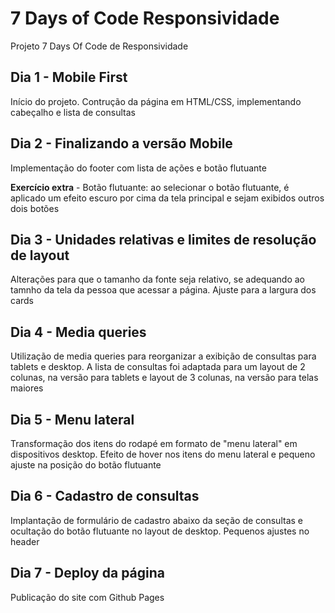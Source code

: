 # 7 Days of Code Responsividade
Projeto 7 Days Of Code de Responsividade

## Dia 1 - Mobile First
Início do projeto. Contrução da página em HTML/CSS, implementando cabeçalho e lista de consultas

## Dia 2 - Finalizando a versão Mobile
Implementação do footer com lista de ações e botão flutuante 

**Exercício extra** - 
Botão flutuante: ao selecionar o botão flutuante, é aplicado um efeito escuro por cima da tela principal e sejam exibidos outros dois botões

## Dia 3 - Unidades relativas e limites de resolução de layout
Alterações para que o tamanho da fonte seja relativo, se adequando ao tamnho da tela da pessoa que acessar a página. Ajuste para a largura dos cards

## Dia 4 - Media queries
Utilização de media queries para reorganizar a exibição de consultas para tablets e desktop. A lista de consultas foi adaptada para um layout de 2 colunas, na versão para tablets e layout de 3 colunas, na versão para telas maiores

## Dia 5 - Menu lateral
Transformação dos itens do rodapé em formato de "menu lateral" em dispositivos desktop. Efeito de hover nos itens do menu lateral e pequeno ajuste na posição do botão flutuante

## Dia 6 - Cadastro de consultas
Implantação de formulário de cadastro abaixo da seção de consultas e ocultação do botão flutuante no layout de desktop. Pequenos ajustes no header

## Dia 7 - Deploy da página
Publicação do site com Github Pages